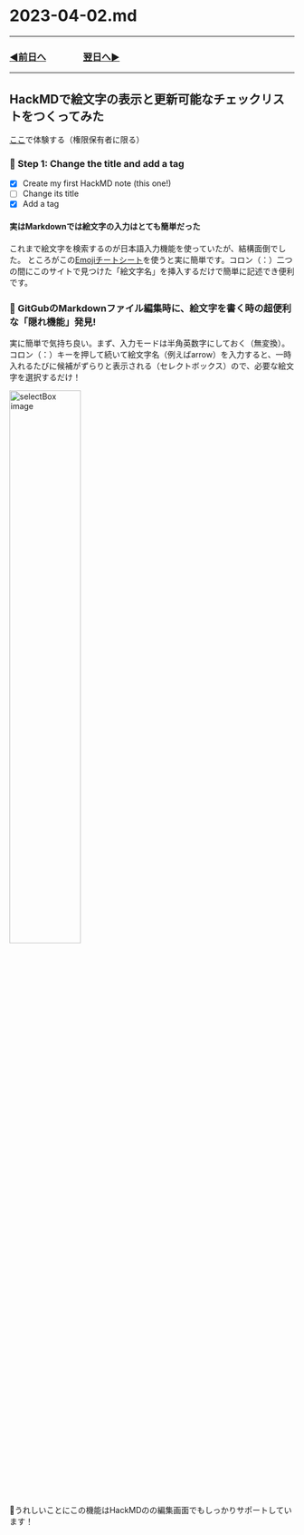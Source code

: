 # 2023-04-02.md

---
### [◀️前日へ](https://github.com/yuasys/chatty-journal/blob/main/2023/04/2023-04-01.md)&emsp;&emsp;&emsp;&emsp;[翌日へ▶️](https://github.com/yuasys/chatty-journal/blob/main/2023/04/2023-04-03.md)

---

## HackMDで絵文字の表示と更新可能なチェックリストをつくってみた

[ここ](https://hackmd.io/@yuasys/BJffvoSWh#-Step-1-Change-the-title-and-add-a-tag)で体験する（権限保有者に限る）

### :dart: Step 1: Change the title and add a tag

- [x] Create my first HackMD note (this one!)
- [ ] Change its title
- [x] Add a tag

 #### 実はMarkdownでは絵文字の入力はとても簡単だった
 
 これまで絵文字を検索するのが日本語入力機能を使っていたが、結構面倒でした。
 ところがこの[Emojiチートシート](https://github.com/ikatyang/emoji-cheat-sheet)を使うと実に簡単です。コロン（：）二つの間にこのサイトで見つけた「絵文字名」を挿入するだけで簡単に記述でき便利です。
 
 ### 🌝 GitGubのMarkdownファイル編集時に、絵文字を書く時の超便利な「隠れ機能」発見!
 実に簡単で気持ち良い。まず、入力モードは半角英数字にしておく（無変換）。コロン（：）キーを押して続いて絵文字名（例えばarrow）を入力すると、一時入れるたびに候補がずらりと表示される（セレクトボックス）ので、必要な絵文字を選択するだけ！
 
<img src="https://i.imgur.com/0VDBKSk.png" alt="selectBox image" width="50%" />

🎯うれしいことにこの機能はHackMDのの編集画面でもしっかりサポートしています！
 
